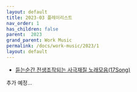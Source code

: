 ```yaml
---
layout: default
title: 2023-03 플레이리스트
nav_order: 1
has_children: false
parent:  2023
grand_parent: Work Music
permalink: /docs/work-music/2023/1
layout: default
---
```


- [듣는순간 전생조작되는 사극재질 노래모음(17Song)](https://www.youtube.com/watch?v=WwM95qPPOLA)


추가 예정...



